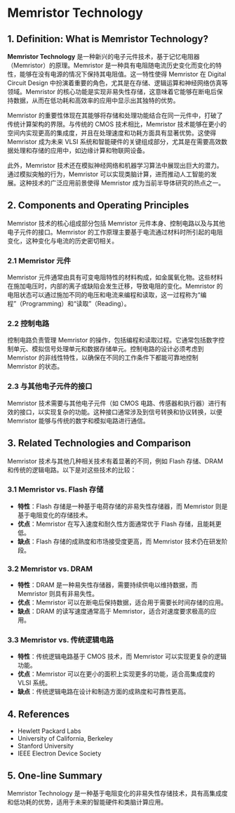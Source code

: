 # Memristor Technology

## 1. Definition: What is **Memristor Technology**?
**Memristor Technology** 是一种新兴的电子元件技术，基于记忆电阻器（Memristor）的原理。Memristor 是一种具有电阻随电流历史变化而变化的特性，能够在没有电源的情况下保持其电阻值。这一特性使得 Memristor 在 Digital Circuit Design 中扮演着重要的角色，尤其是在存储、逻辑运算和神经网络仿真等领域。Memristor 的核心功能是实现非易失性存储，这意味着它能够在断电后保持数据，从而在低功耗和高效率的应用中显示出其独特的优势。

Memristor 的重要性体现在其能够将存储和处理功能结合在同一元件中，打破了传统计算架构的界限。与传统的 CMOS 技术相比，Memristor 技术能够在更小的空间内实现更高的集成度，并且在处理速度和功耗方面具有显著优势。这使得 Memristor 成为未来 VLSI 系统和智能硬件的关键组成部分，尤其是在需要高效数据处理和存储的应用中，如边缘计算和物联网设备。

此外，Memristor 技术还在模拟神经网络和机器学习算法中展现出巨大的潜力。通过模拟突触的行为，Memristor 可以实现类脑计算，进而推动人工智能的发展。这种技术的广泛应用前景使得 Memristor 成为当前半导体研究的热点之一。

## 2. Components and Operating Principles
Memristor 技术的核心组成部分包括 Memristor 元件本身、控制电路以及与其他电子元件的接口。Memristor 的工作原理主要基于电流通过材料时所引起的电阻变化，这种变化与电流的历史密切相关。

### 2.1 Memristor 元件
Memristor 元件通常由具有可变电阻特性的材料构成，如金属氧化物。这些材料在施加电压时，内部的离子或缺陷会发生迁移，导致电阻的变化。Memristor 的电阻状态可以通过施加不同的电压和电流来编程和读取，这一过程称为“编程”（Programming）和“读取”（Reading）。

### 2.2 控制电路
控制电路负责管理 Memristor 的操作，包括编程和读取过程。它通常包括数字控制单元、模拟信号处理单元和数据存储单元。控制电路的设计必须考虑到 Memristor 的非线性特性，以确保在不同的工作条件下都能可靠地控制 Memristor 的状态。

### 2.3 与其他电子元件的接口
Memristor 技术需要与其他电子元件（如 CMOS 电路、传感器和执行器）进行有效的接口，以实现复杂的功能。这种接口通常涉及到信号转换和协议转换，以便 Memristor 能够与传统的数字和模拟电路进行通信。

## 3. Related Technologies and Comparison
Memristor 技术与其他几种相关技术有着显著的不同，例如 Flash 存储、DRAM 和传统的逻辑电路。以下是对这些技术的比较：

### 3.1 Memristor vs. Flash 存储
- **特性**：Flash 存储是一种基于电荷存储的非易失性存储器，而 Memristor 则是基于电阻变化的存储技术。
- **优点**：Memristor 在写入速度和耐久性方面通常优于 Flash 存储，且能耗更低。
- **缺点**：Flash 存储的成熟度和市场接受度更高，而 Memristor 技术仍在研发阶段。

### 3.2 Memristor vs. DRAM
- **特性**：DRAM 是一种易失性存储器，需要持续供电以维持数据，而 Memristor 则具有非易失性。
- **优点**：Memristor 可以在断电后保持数据，适合用于需要长时间存储的应用。
- **缺点**：DRAM 的读写速度通常高于 Memristor，适合对速度要求极高的应用。

### 3.3 Memristor vs. 传统逻辑电路
- **特性**：传统逻辑电路基于 CMOS 技术，而 Memristor 可以实现更复杂的逻辑功能。
- **优点**：Memristor 可以在更小的面积上实现更多的功能，适合高集成度的 VLSI 系统。
- **缺点**：传统逻辑电路在设计和制造方面的成熟度和可靠性更高。

## 4. References
- Hewlett Packard Labs
- University of California, Berkeley
- Stanford University
- IEEE Electron Device Society

## 5. One-line Summary
Memristor Technology 是一种基于电阻变化的非易失性存储技术，具有高集成度和低功耗的优势，适用于未来的智能硬件和类脑计算应用。